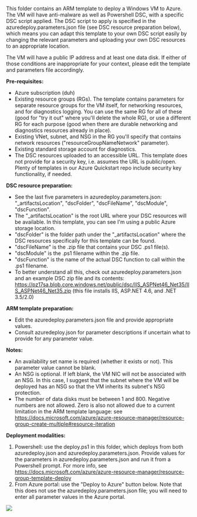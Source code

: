 This folder contains an ARM template to deploy a Windows VM to Azure. The VM will have anti-malware as well as Powershell DSC, with a specific DSC script applied. The DSC script to apply is specified in the azuredeploy.parameters.json file (see DSC resource preparation below), which means you can adapt this template to your own DSC script easily by changing the relevant parameters and uploading your own DSC resources to an appropriate location.

The VM will have a public IP address and at least one data disk. If either of those conditions are inappropriate for your context, please edit the template and parameters file accordingly.

__Pre-requisites:__
- Azure subscription (duh)
- Existing resource groups (RGs). The template contains parameters for separate resource groups for the VM itself, for networking resources, and for diagnostics logging. You can use the same RG for all of these (good for "try it out" where you'll delete the whole RG), or use a different RG for each purpose (good when there are durable networking and diagnostics resources already in place).
- Existing VNet, subnet, and NSG in the RG you'll specify that contains network resources ("resourceGroupNameNetwork" parameter).
- Existing standard storage account for diagnostics.
- The DSC resources uploaded to an accessible URL. This template does not provide for a security key, i.e. assumes the URL is public/open. Plenty of templates in our Azure Quickstart repo include security key functionality, if needed.

__DSC resource preparation:__
- See the last five parameters in azuredeploy.parameters.json: "_artifactsLocation", "dscFolder", "dscFileName", "dscModule", "dscFunction".
- The "_artifactsLocation" is the root URL where your DSC resources will be available. In this template, you can see I'm using a public Azure storage location.
- "dscFolder" is the folder path under the "_artifactsLocation" where the DSC resources specifically for this template can be found.
- "dscFileName" is the .zip file that contains your DSC .ps1 file(s).
- "dscModule" is the .ps1 filename within the .zip file.
- "dscFunction" is the name of the actual DSC function to call within the .ps1 filename.
- To better understand all this, check out azuredeploy.parameters.json and an example DSC zip file and its contents: https://pz17sa.blob.core.windows.net/public/dsc/IIS_ASPNet46_Net35/IIS_ASPNet46_Net35.zip (this file installs IIS, ASP.NET 4.6, and .NET 3.5/2.0)

__ARM template preparation:__
- Edit the azuredeploy.parameters.json file and provide appropriate values.
- Consult azuredeploy.json for parameter descriptions if uncertain what to provide for any parameter value.

__Notes:__
- An availability set name is required (whether it exists or not). This parameter value cannot be blank.
- An NSG is optional. If left blank, the VM NIC will not be associated with an NSG. In this case, I suggest that the subnet where the VM will be deployed has an NSG so that the VM inherits its subnet's NSG protection.
- The number of data disks must be between 1 and 800. Negative numbers are not allowed. Zero is also not allowed due to a current limitation in the ARM template language: see https://docs.microsoft.com/azure/azure-resource-manager/resource-group-create-multiple#resource-iteration

__Deployment modalities:__
1. Powershell: use the deploy.ps1 in this folder, which deploys from both azuredeploy.json and azuredeploy.parameters.json. Provide values for the parameters in azuredeploy.parameters.json and run it from a Powershell prompt. For more info, see https://docs.microsoft.com/azure/azure-resource-manager/resource-group-template-deploy
2. From Azure portal: use the "Deploy to Azure" button below. Note that this does not use the azuredeploy.parameters.json file; you will need to enter all parameter values in the Azure portal.

<a href="https://portal.azure.com/#create/Microsoft.Template/uri/https%3A%2F%2Fraw.githubusercontent.com%2Fplzm%2Fazure%2Fmaster%2Farm%2FVMWithDSC%2Fazuredeploy.json" target="_blank" rel="noopener">
    <img src="http://azuredeploy.net/deploybutton.png"/>
</a>